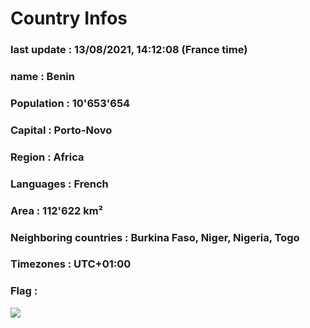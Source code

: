 # Country  Infos
### last update : 13/08/2021, 14:12:08 (France time)

### name : Benin
### Population : 10'653'654
### Capital : Porto-Novo
### Region : Africa
### Languages : French
### Area : 112'622 km²
### Neighboring countries : Burkina Faso, Niger, Nigeria, Togo
### Timezones : UTC+01:00

### Flag :
![](https://restcountries.eu/data/ben.svg)